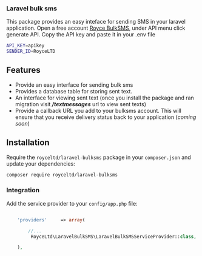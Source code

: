 ### Laravel bulk sms

This package provides an easy inteface for sending SMS in your laravel application. Open a free account [Royce BulkSMS](http://bulksms.roycetechnologies.co.ke), under API menu click generate API. Copy the API key and paste it in your .env file

```sh
API_KEY=apikey
SENDER_ID=RoyceLTD
```

## Features

- Provide an easy interface for sending bulk sms
- Provides a database table for storing sent text.
- An interface for viewing sent text (once you install the package and ran migration visit _**/textmessages**_ url to view sent texts)
- Provide a callback URL you add to your bulksms account. This will ensure that you receive delivery status back to your application (_coming soon_)

## Installation

Require the `royceltd/laravel-bulksms` package in your `composer.json` and update your dependencies:

```sh
composer require royceltd/laravel-bulksms
```

### Integration

Add the service provider to your `config/app.php` file:

```php

    'providers'     => array(

        //...
         RoyceLtd\LaravelBulkSMS\LaravelBulkSMSServiceProvider::class,

    ),

```